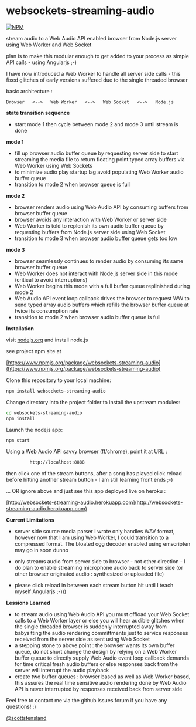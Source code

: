 websockets-streaming-audio
==========================

[![NPM](https://nodei.co/npm/websockets-streaming-audio.png?downloads=true&downloadRank=true&stars=true)](https://nodei.co/npm/websockets-streaming-audio/)

stream audio to a Web Audio API enabled browser from Node.js server using Web Worker and Web Socket

plan is to make this modular enough to get added to your process as simple API calls - using Angularjs ;-)

I have now introduced a Web Worker to handle all server side calls - this fixed glitches of early versions suffered due to the single threaded browser

basic architecture :

    Browser   <-->   Web Worker   <-->   Web Socket   <-->   Node.js

**state transition sequence**
- start mode 1 then cycle between mode 2 and mode 3 until stream is done

**mode 1**
- fill up browser audio buffer queue by requesting server side to start streaming the media file to return floating point typed array buffers via Web Worker using Web Sockets
- to minimize audio play startup lag avoid populating Web Worker audio buffer queue
- transition to mode 2 when browser queue is full

**mode 2**
- browser renders audio using Web Audio API by consuming buffers from browser buffer queue
- browser avoids any interaction with Web Worker or server side
- Web Worker is told to replenish its own audio buffer queue by requesting buffers from Node.js server side using Web Socket
- transition to mode 3 when browser audio buffer queue gets too low

**mode 3**
- browser seamlessly continues to render audio by consuming its same browser buffer queue
- Web Worker does not interact with Node.js server side in this mode (critical to avoid interruptions)
- Web Worker begins this mode with a full buffer queue replinished during mode 2
- Web Audio API event loop callback drives the browser to request WW to send typed array audio buffers which refills the browser buffer queue at twice its consumption rate
- transition to mode 2 when browser audio buffer queue is full


**Installation**

visit [nodejs.org](http://nodejs.org) and install node.js

see project npm site at 

[https://www.npmjs.org/package/websockets-streaming-audio](https://www.npmjs.org/package/websockets-streaming-audio)

Clone this repository to your local machine:

```bash
npm install websockets-streaming-audio
```
Change directory into the project folder to install the upstream modules:

```bash
cd websockets-streaming-audio
npm install
```

Launch the nodejs app:

```bash
npm start
```

Using a Web Audio API savvy browser (ff/chrome), point it at URL :

```bash
		 http://localhost:8888 
```

then click one of the stream buttons, after a song has played click reload before hitting another stream button - I am still learning front ends ;-)

... OR ignore above and just see this app deployed live on heroku :

[http://websockets-streaming-audio.herokuapp.com](http://websockets-streaming-audio.herokuapp.com)


**Current Limitations**
- server side source media parser I wrote only handles WAV format, however now that I am using Web Worker, I could transition to a compressed format. The bloated ogg decoder enabled using emscripten may go in soon dunno
- only streams audio from server side to browser - not other direction - I do plan to enable streaming microphone audio back to server side (or other browser originated audio : synthesized or uploaded file)
                     
- please click reload in between each stream button hit until I teach myself Angularjs ;-)))

**Lessions Learned**
- to stream audio using Web Audio API you must offload your Web Socket calls to a Web Worker layer or else you will hear audible glitches when the single threaded browser is suddenly interrupted away from babysitting the audio rendering committments just to service responses received from the server side as sent using Web Socket
- a stepping stone to above point : the browser wants its own buffer queue, do not short change the design by relying on a Web Worker buffer queue to directly supply Web Audio event loop callback demands for time critical fresh audio buffers or else responses back from the server will interrupt the audio playback
- create two buffer queues : browser based as well as Web Worker based, this assures the real time sensitive audio rendering done by Web Audio API is never interrupted by responses received back from server side

Feel free to contact me via the github Issues forum if you have any questions! :) 

[@scottstensland](http://twitter.com/scottstensland) 

